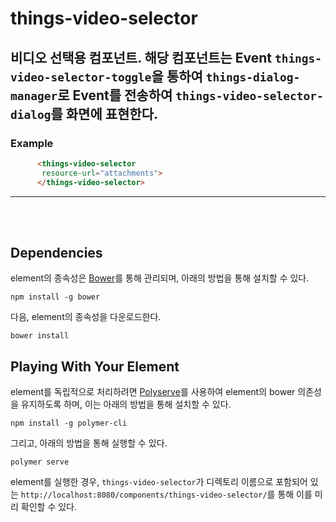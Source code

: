 # things-video-selector

## 비디오 선택용 컴포넌트. 해당 컴포넌트는 Event `things-video-selector-toggle`을 통하여 `things-dialog-manager`로 Event를 전송하여 `things-video-selector-dialog`를 화면에 표현한다.

### Example
```html
      <things-video-selector
       resource-url="attachments">
      </things-video-selector>
```


*****
</br></br>


## Dependencies

element의 종속성은 [Bower](http://bower.io/)를 통해 관리되며, 아래의 방법을 통해 설치할 수 있다.

    npm install -g bower

다음, element의 종속성을 다운로드한다.

    bower install

## Playing With Your Element

element를 독립적으로 처리하려면 [Polyserve](https://github.com/PolymerLabs/polyserve)를 사용하여 element의 bower 의존성을 유지하도록 하며, 이는 아래의 방법을 통해 설치할 수 있다.

    npm install -g polymer-cli

그리고, 아래의 방법을 통해 실행할 수 있다.

    polymer serve

element를 실행한 경우, `things-video-selector`가 디렉토리 이름으로 포함되어 있는 `http://localhost:8080/components/things-video-selector/`를 통해 이를 미리 확인할 수 있다. 